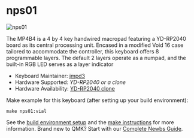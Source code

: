 # nps01

![nps01](https://i.imgur.com/tzINn4x.jpg)

The MP4B4 is a 4 by 4 key handwired macropad featuring a YD-RP2040 board as its central processing unit. Encased in a modified Void 16 case tailored to accommodate the controller, this keyboard offers 8 programmable layers. The default 2 layers operate as a numpad, and the built-in RGB LED serves as a layer indicator
* Keyboard Maintainer: [jmpd3](https://github.com/jmpd3)
* Hardware Supported: *YD-RP2040 or a clone*
* Hardware Availability:
  [YD-RP2040 clone](https://www.aliexpress.com/item/1005003928558306.html)
  

Make example for this keyboard (after setting up your build environment):

    make nps01:vial

See the [build environment setup](https://docs.qmk.fm/#/getting_started_build_tools) and the [make instructions](https://docs.qmk.fm/#/getting_started_make_guide) for more information. Brand new to QMK? Start with our [Complete Newbs Guide](https://docs.qmk.fm/#/newbs).

